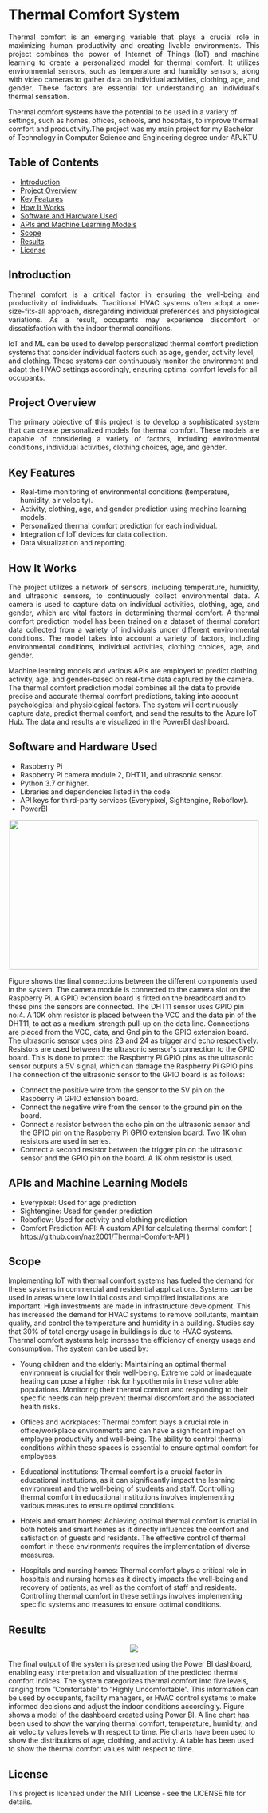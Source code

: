 # Thermal Comfort System
<p align="justify"> 
Thermal comfort is an emerging variable that plays a crucial role in maximizing human productivity and creating livable environments. This project combines the power of Internet of Things (IoT) and machine learning to create a personalized model for thermal comfort. It utilizes environmental sensors, such as temperature and humidity sensors, along with video cameras to gather data on individual activities, clothing, age, and gender. These factors are essential for understanding an individual's thermal sensation.
  
Thermal comfort systems have the potential to be used in a variety of settings, such as homes, offices, schools, and hospitals, to improve thermal comfort and productivity.The project was my main project for my Bachelor of Technology in Computer Science and Engineering degree under APJKTU.  
</p>

## Table of Contents

- [Introduction](#introduction)
- [Project Overview](#project-overview)
- [Key Features](#key-features)
- [How It Works](#how-it-works)
- [Software and Hardware Used](#software-and-hardware-used)
- [APIs and Machine Learning Models](#apis-and-machine-learning-models)
- [Scope](#scope)
- [Results](#results)
- [License](#license)

## Introduction
<p align="justify"> 
Thermal comfort is a critical factor in ensuring the well-being and productivity of individuals. Traditional HVAC systems often adopt a one-size-fits-all approach, disregarding individual preferences and physiological variations. As a result, occupants may experience discomfort or dissatisfaction with the indoor thermal conditions.

IoT and ML can be used to develop personalized thermal comfort prediction systems that consider individual factors such as age, gender, activity level, and clothing. These systems can continuously monitor the environment and adapt the HVAC settings accordingly, ensuring optimal comfort levels for all occupants.
</p>

## Project Overview

<p align="justify"> 
The primary objective of this project is to develop a sophisticated system that can create personalized models for thermal comfort. These models are capable of considering a variety of factors, including environmental conditions, individual activities, clothing choices, age, and gender.
</p>

## Key Features

- Real-time monitoring of environmental conditions (temperature, humidity, air velocity).
- Activity, clothing, age, and gender prediction using machine learning models.
- Personalized thermal comfort prediction for each individual.
- Integration of IoT devices for data collection.
- Data visualization and reporting.

## How It Works
<p align="justify"> 
The project utilizes a network of sensors, including temperature, humidity, and ultrasonic sensors, to continuously collect environmental data. A camera is used to capture data on individual activities, clothing, age, and gender, which are vital factors in determining thermal comfort. A thermal comfort prediction model has been trained on a dataset of thermal comfort data collected from a variety of individuals under different environmental conditions. The model takes into account a variety of factors, including environmental conditions, individual activities, clothing choices, age, and gender.

Machine learning models and various APIs are employed to predict clothing, activity, age, and gender-based on real-time data captured by the camera. The thermal comfort prediction model combines all the data to provide precise and accurate thermal comfort predictions, taking into account psychological and physiological factors. The system will continuously capture data, predict thermal comfort, and send the results to the Azure IoT Hub. The data and results are visualized in the PowerBI dashboard.
</p>

## Software and Hardware Used
- Raspberry Pi
- Raspberry Pi camera module 2, DHT11, and ultrasonic sensor.
- Python 3.7 or higher.
- Libraries and dependencies listed in the code.
- API keys for third-party services (Everypixel, Sightengine, Roboflow).
- PowerBI

<p align="center">
<img src="https://github.com/naz2001/Thermal-Comfort-Main-Project/assets/57052959/ea29ad4b-7c26-4c76-b9b0-857a377d1f20" width="500" height="300" align="center">
</p>
<p align="justify"> 

Figure shows the
final connections between the different components used in the system. The camera module
is connected to the camera slot on the Raspberry Pi. A GPIO extension board is fitted on the
breadboard and to these pins the sensors are connected. The DHT11 sensor uses GPIO pin
no:4. A 10K ohm resistor is placed between the VCC and the data pin of the DHT11, to act as a
medium-strength pull-up on the data line. Connections are placed from the VCC, data, and Gnd
pin to the GPIO extension board. The ultrasonic sensor uses pins 23 and 24 as trigger and echo
respectively. Resistors are used between the ultrasonic sensor's connection to the GPIO
board. This is done to protect the Raspberry Pi GPIO pins as the ultrasonic sensor outputs a 5V
signal, which can damage the Raspberry Pi GPIO pins. The connection of the ultrasonic sensor to
the GPIO board is as follows:
- Connect the positive wire from the sensor to the 5V pin on the Raspberry Pi GPIO extension
board.
- Connect the negative wire from the sensor to the ground pin on the board.
- Connect a resistor between the echo pin on the ultrasonic sensor and the GPIO pin on the
Raspberry Pi GPIO extension board. Two 1K ohm resistors are used in series.
- Connect a second resistor between the trigger pin on the ultrasonic sensor and the GPIO
pin on the board. A 1K ohm resistor is used.
</p>

## APIs and Machine Learning Models
* Everypixel: Used for age prediction
* Sightengine: Used for gender prediction 
* Roboflow: Used for activity and clothing prediction
* Comfort Prediction API: A custom API for calculating thermal comfort ( https://github.com/naz2001/Thermal-Comfort-API )

## Scope
<p align="justify"> 

Implementing IoT with thermal comfort systems has fueled the demand for
these systems in commercial and residential applications. Systems can be used in areas where
low initial costs and simplified installations are important. High investments are made in infrastructure
development. This has increased the demand for HVAC systems to remove pollutants,
maintain quality, and control the temperature and humidity in a building. Studies say that 30%
of total energy usage in buildings is due to HVAC systems. Thermal comfort systems help
increase the efficiency of energy usage and consumption.
The system can be used by:

- Young children and the elderly: Maintaining an optimal thermal environment is crucial for their well-being. Extreme cold or inadequate heating can pose a higher risk for hypothermia in these vulnerable populations. Monitoring their thermal comfort and responding to their specific needs can help prevent thermal discomfort and the associated health risks.
- Offices and workplaces: Thermal comfort plays a crucial role in office/workplace environments and can have a significant impact on employee productivity and well-being. The ability to control thermal conditions within these spaces is essential to ensure optimal comfort for employees.

- Educational institutions: Thermal comfort is a crucial factor in educational institutions, as it can significantly impact the learning environment and the well-being of students and staff. Controlling thermal comfort in educational institutions involves implementing various measures to ensure optimal conditions.
- Hotels and smart homes: Achieving optimal thermal comfort is crucial in both hotels and smart homes as it directly influences the comfort and satisfaction of guests and residents. The effective control of thermal comfort in these environments requires the implementation of diverse measures.
- Hospitals and nursing homes: Thermal comfort plays a critical role in hospitals and nursing homes as it directly impacts the well-being and recovery of patients, as well as the comfort of staff and residents. Controlling thermal comfort in these settings involves implementing specific systems and measures to ensure optimal conditions.
</p>

## Results
<p align="center">
<img src="https://github.com/naz2001/Thermal-Comfort-Main-Project/assets/57052959/5d603858-e4fc-405d-9b15-02cbbbc3ea19" >
</p>

<p align="justify"> 

The final output of the system is presented using the Power BI dashboard, enabling easy interpretation
and visualization of the predicted thermal comfort indices. The system categorizes
thermal comfort into five levels, ranging from ”Comfortable” to ”Highly Uncomfortable”. This
information can be used by occupants, facility managers, or HVAC control systems to make informed
decisions and adjust the indoor conditions accordingly. Figure shows a model of the
dashboard created using Power BI. A line chart has been used to show the varying thermal
comfort, temperature, humidity, and air velocity values levels with respect to time. Pie charts
have been used to show the distributions of age, clothing, and activity. A table has been used
to show the thermal comfort values with respect to time.
</p>

## License
This project is licensed under the MIT License - see the LICENSE file for details.
